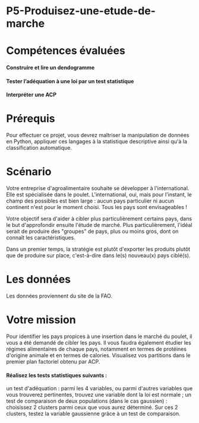 # P5-Produisez-une-etude-de-marche

# Compétences évaluées
#### Construire et lire un dendogramme
#### Tester l’adéquation à une loi par un test statistique
#### Interpréter une ACP

# Prérequis
Pour effectuer ce projet, vous devrez maîtriser la manipulation de données en Python, appliquer ces langages à la statistique descriptive ainsi qu'à la classification automatique.

# Scénario
Votre entreprise d'agroalimentaire souhaite se développer à l'international. Elle est spécialisée dans le poulet.
L'international, oui, mais pour l'instant, le champ des possibles est bien large : aucun pays particulier ni aucun continent n'est pour le moment choisi. Tous les pays sont envisageables !

Votre objectif sera d'aider à cibler plus particulièrement certains pays, dans le but d'approfondir ensuite l'étude de marché. Plus particulièrement, l'idéal serait de produire des "groupes" de pays, plus ou moins gros, dont on connaît les caractéristiques.

Dans un premier temps, la stratégie est plutôt d'exporter les produits plutôt que de produire sur place, c'est-à-dire dans le(s) nouveau(x) pays ciblé(s).

# Les données
Les données proviennent du site de la FAO.

# Votre mission
Pour identifier les pays propices à une insertion dans le marché du poulet, il vous a été demandé de cibler les pays. Il vous faudra également étudier les régimes alimentaires de chaque pays, notamment en termes de protéines d'origine animale et en termes de calories.
Visualisez vos  partitions dans le premier plan factoriel obtenu par ACP.
#### Réalisez les tests statistiques suivants :
un test d'adéquation : parmi les 4 variables, ou parmi d'autres variables que vous trouverez pertinentes, trouvez une variable dont la loi est normale ;
un test de comparaison de deux populations (dans le cas gaussien) : choisissez 2 clusters parmi ceux que vous aurez déterminé. Sur ces 2 clusters, testez la variable gaussienne grâce à un test de comparaison.

